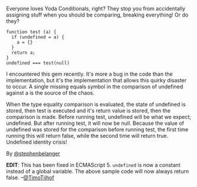 Everyone loves Yoda Conditionals, right? They stop you from accidentally assigning stuff when you should be comparing, breaking everything! Or do they?

```
function test (a) {
  if (undefined = a) {
    a = {}
  }
  return a;
}
undefined === test(null)
```

I encountered this gem recently. It's more a bug in the code than the implementation, but it's the implementation that allows this quirky disaster to occur. A single missing equals symbol in the comparison of undefined against a is the source of the chaos.

When the type equality comparison is evaluated, the state of undefined is stored, then test is executed and it's return value is stored, then the comparison is made. Before running test, undefined will be what we expect; undefined. But after running test, it will now be null. Because the value of undefined was stored for the comparison before running test, the first time running this will return false, while the second time will return true. Undefined identity crisis!

By [@stephenbelanger][1]

[1]:https://twitter.com/stephenbelanger

**EDIT**: This has been fixed in ECMAScript 5. `undefined` is now a constant instead of a global variable. The above sample code will now always return false. –[@TimoTijhof](https://twitter.com/TimoTijhof)

